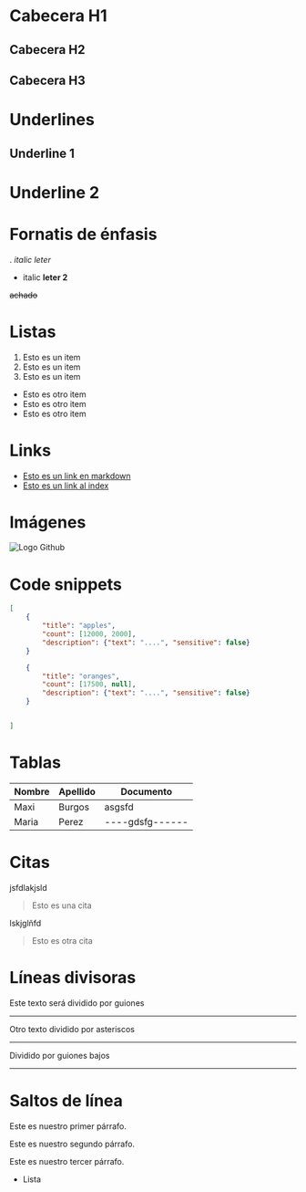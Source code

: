 # Cabecera H1
## Cabecera H2
## Cabecera H3


# Underlines

Underline 1
-------------



Underline 2
========


# Fornatis de énfasis
. *italic leter*
- italic __leter 2__

~~achado~~



# Listas
1. Esto es un item
2. Esto es un item
3. Esto es un item
- Esto es otro item
- Esto es otro item
- Esto es otro item



# Links
- [Esto es un link en markdown](http://www.google.com)
- [Esto es un link al index](index.html)




# Imágenes
![Logo Github](https://image.flaticon.com/icons/svg/25/25231.svg)


# Code snippets
```JSON
[
    {
        "title": "apples",
        "count": [12000, 2000],
        "description": {"text": "....", "sensitive": false}
    }

    {
        "title": "oranges",
        "count": [17500, null],
        "description": {"text": "....", "sensitive": false}
    }


]

```


 
# Tablas
| Nombre | Apellido | Documento | 
| ------ | -------- | --------- | 
| Maxi | Burgos     |     asgsfd|
| Maria  | Perez   | ----gdsfg------|




# Citas
jsfdlakjsld
> Esto es una cita

lskjglñfd
> Esto es otra cita




# Líneas divisoras
Este texto será dividido por guiones

---
Otro texto dividido por asteriscos

***

Dividido por guiones bajos
___



# Saltos de línea
Este es nuestro primer párrafo.

Este es nuestro segundo párrafo.

Este es nuestro tercer párrafo.
- Lista
















